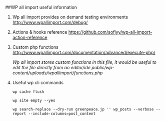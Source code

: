 ##WP all import useful information

1. Wp all import provides on demand testing environments
    http://www.wpallimport.com/debug/

1. Actions & hooks reference
    https://github.com/soflyy/wp-all-import-action-reference

1. Custom php functions
    http://www.wpallimport.com/documentation/advanced/execute-php/

    _Wp all import stores custom functions in this file, it would be useful to edit the file directly from an editor/ide
    public/wp-content/uploads/wpallimport/functions.php_

1. Useful wp cli commands

    `wp cache flush`
    
    `wp site empty --yes`
    
    `wp search-replace --dry-run greenpeace.jp '' wp_posts --verbose --report --include-columns=post_content`